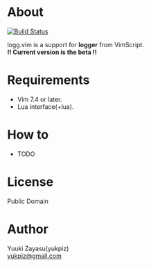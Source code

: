 # About

[![Build Status](https://travis-ci.org/yukpiz/logg.vim.svg?branch=master)](https://travis-ci.org/yukpiz/logg.vim)  

logg.vim is a support for **logger** from VimScript.  
**!! Current version is the beta !!**


# Requirements

* Vim 7.4 or later.
* Lua interface(+lua).


# How to

* TODO


# License

Public Domain


# Author

Yuuki Zayasu(yukpiz)  
[yukpiz@gmail.com](yukpiz@gmail.com)  



